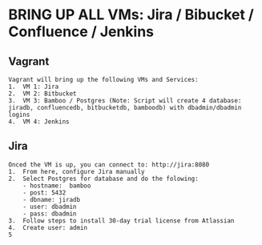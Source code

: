 #  BRING UP ALL VMs:  Jira / Bibucket / Confluence / Jenkins

## Vagrant 
    Vagrant will bring up the following VMs and Services:
    1.  VM 1: Jira
    2.  VM 2: Bitbucket
    3.  VM 3: Bamboo / Postgres (Note: Script will create 4 database:  jiradb, confluencedb, bitbucketdb, bamboodb) with dbadmin/dbadmin logins
    4.  VM 4: Jenkins

## Jira
    Onced the VM is up, you can connect to: http://jira:8080
    1.  From here, configure Jira manually
    2.  Select Postgres for database and do the folowing:
        - hostname:  bamboo
        - post: 5432
        - dbname: jiradb
        - user: dbadmin
        - pass: dbadmin
    3.  Follow steps to install 30-day trial license from Atlassian
    4.  Create user: admin
    5
